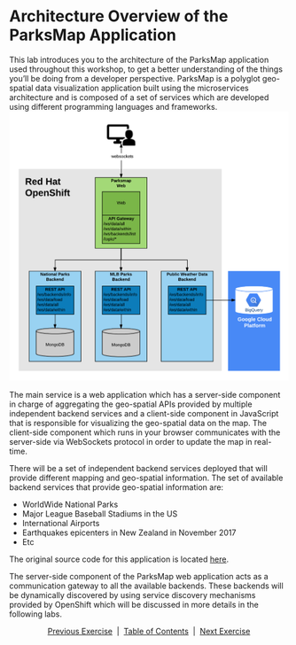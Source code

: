 # Architecture Overview of the ParksMap Application

This lab introduces you to the architecture of the ParksMap application used throughout this workshop, to get a better understanding of the things you’ll be doing from a developer perspective. ParksMap is a polyglot geo-spatial data visualization application built using the microservices architecture and is composed of a set of services which are developed using different programming languages and frameworks.
![Application architecture](https://github.com/bhandaru/nationalparks-labs/blob/master/images/roadshow-app-architecture.png)

The main service is a web application which has a server-side component in charge of aggregating the geo-spatial APIs provided by multiple independent backend services and a client-side component in JavaScript that is responsible for visualizing the geo-spatial data on the map. The client-side component which runs in your browser communicates with the server-side via WebSockets protocol in order to update the map in real-time.

There will be a set of independent backend services deployed that will provide different mapping and geo-spatial information. The set of available backend services that provide geo-spatial information are:  
   * WorldWide National Parks
   * Major League Baseball Stadiums in the US
   * International Airports
   * Earthquakes epicenters in New Zealand in November 2017
   * Etc

The original source code for this application is located [here](https://github.com/openshift-roadshow/).

The server-side component of the ParksMap web application acts as a communication gateway to all the available backends. These backends will be dynamically discovered by using service discovery mechanisms provided by OpenShift which will be discussed in more details in the following labs.

<p align="center">
  <a href="/03%20-%20Exploring%20CLI%20%26%20Web%20Console.MD">Previous Exercise</a> &nbsp;|
  &nbsp;<a href="/README.md">Table of Contents</a> &nbsp;|
  &nbsp;<a href="/05%20-%20Deploying%20a%20container%20image.MD">Next Exercise</a>
</p>
